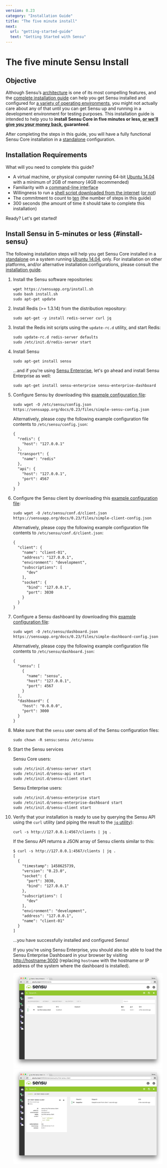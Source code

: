 ```yaml
---
version: 0.23
category: "Installation Guide"
title: "The five minute install"
next:
  url: "getting-started-guide"
  text: "Getting Started with Sensu"
---
```


# The five minute Sensu Install

## Objective

Although Sensu’s [architecture][1] is one of its most compelling features, and
the [complete installation guide][2] can help you get Sensu installed and
configured for [a variety of operating environments][3], you might not actually
care about any of that until you can get Sensu up and running in a development
environment for testing purposes. This installation guide is intended to help
you to **install Sensu Core in five minutes or less, <abbr title='all $0 of it
you paid for that "free as in beer open source software :)"'>or we'll give you
your money back</abbr>, guaranteed**.

After completing the steps in this guide, you will have a fully functional Sensu
Core installation in a [standalone][4] configuration.

## Installation Requirements

What will you need to complete this guide?

- A virtual machine, or physical computer running 64-bit
  [Ubuntu 14.04][5] with a minimum of 2GB of memory (4GB recommended)
- Familiarity with a <abbr title='do you even pipe to grep?!'>command-line
  interface</abbr>
- Willingness to run a [shell script downloaded from the internet][6]
  ([or not][7])
- The commitment to count to [ten][8] (the number of steps in this guide)
- 300 seconds (the amount of time it should take to complete this installation)

Ready? Let's get started!

## Install Sensu in 5-minutes or less {#install-sensu}

The following installation steps will help you get Sensu Core installed in a
[standalone][4] on a system running [Ubuntu 14.04][5], only. For installation on
other platforms, and/or alternative installation configurations, please consult
the [installation guide][2].

1. Install the Sensu software repositories:

   ~~~ shell
   wget https://sensuapp.org/install.sh
   sudo bash install.sh
   sudo apt-get update
   ~~~

2. Install Redis (>= 1.3.14) from the distribution repository:

   ~~~ shell
   sudo apt-get -y install redis-server curl jq
   ~~~

3. Install the Redis init scripts using the `update-rc.d` utility, and start
   Redis:

   ~~~ shell
   sudo update-rc.d redis-server defaults
   sudo /etc/init.d/redis-server start
   ~~~

4. Install Sensu

   ~~~ shell
   sudo apt-get install sensu
   ~~~

   ...and if you're using [Sensu Enterprise][9], let's go ahead and install
   Sensu Enterprise as well:

   ~~~ shell
   sudo apt-get install sensu-enterprise sensu-enterprise-dashboard
   ~~~

5. Configure Sensu by downloading this [example configuration file][10]:

   ~~~ shell
   sudo wget -O /etc/sensu/config.json https://sensuapp.org/docs/0.23/files/simple-sensu-config.json
   ~~~

   Alternatively, please copy the following example configuration file contents
   to `/etc/sensu/config.json`:

   ~~~ shell
   {
     "redis": {
       "host": "127.0.0.1"
     },
     "transport": {
       "name": "redis"
     },
     "api": {
       "host": "127.0.0.1",
       "port": 4567
     }
   }
   ~~~

6. Configure the Sensu client by downloading this [example configuration
   file][11]:

   ~~~ shell
   sudo wget -O /etc/sensu/conf.d/client.json https://sensuapp.org/docs/0.23/files/simple-client-config.json
   ~~~

   Alternatively, please copy the following example configuration file contents
   to `/etc/sensu/conf.d/client.json`:

   ~~~ shell
   {
     "client": {
       "name": "client-01",
       "address": "127.0.0.1",
       "environment": "development",
       "subscriptions": [
         "dev"
       ],
       "socket": {
         "bind": "127.0.0.1",
         "port": 3030
       }
     }
   }
   ~~~

7. Configure a Sensu dashboard by downloading this [example configuration
   file][12]:

   ~~~ shell
   sudo wget -O /etc/sensu/dashboard.json https://sensuapp.org/docs/0.23/files/simple-dashboard-config.json
   ~~~

   Alternatively, please copy the following example configuration file contents
   to `/etc/sensu/dashboard.json`:

   ~~~
   {
     "sensu": [
       {
         "name": "sensu",
         "host": "127.0.0.1",
         "port": 4567
       }
     ],
     "dashboard": {
       "host": "0.0.0.0",
       "port": 3000
     }
   }
   ~~~

8. Make sure that the `sensu` user owns all of the Sensu configuration files:

   ~~~ shell
   sudo chown -R sensu:sensu /etc/sensu
   ~~~

9. Start the Sensu services

   Sensu Core users:

   ~~~ shell
   sudo /etc/init.d/sensu-server start
   sudo /etc/init.d/sensu-api start
   sudo /etc/init.d/sensu-client start
   ~~~

   Sensu Enterprise users:

   ~~~ shell
   sudo /etc/init.d/sensu-enterprise start
   sudo /etc/init.d/sensu-enterprise-dashboard start
   sudo /etc/init.d/sensu-client start
   ~~~   

10. Verify that your installation is ready to use by querying the Sensu API
    using the `curl` utility (and piping the result to the [`jq` utility][13]):

    ~~~ shell
    curl -s http://127.0.0.1:4567/clients | jq .
    ~~~

    If the Sensu API returns a JSON array of Sensu clients similar to this:

    ~~~ shell
    $ curl -s http://127.0.0.1:4567/clients | jq .
    [
      {
        "timestamp": 1458625739,
        "version": "0.23.0",
        "socket": {
          "port": 3030,
          "bind": "127.0.0.1"
        },
        "subscriptions": [
          "dev"
        ],
        "environment": "development",
        "address": "127.0.0.1",
        "name": "client-01"
      }
    ]
    ~~~

    ...you have successfully installed and configured Sensu!

    If you you're using Sensu Enterprise, you should also be able to load the
    Sensu Enterprise Dashboard in your browser by visiting
    [http://hostname:3000](http://hostname:3000) (replacing `hostname` with the
    hostname or IP address of the system where the dashboard is installed).

    ![](img/five-minute-dashboard-1.png)
    ![](img/five-minute-dashboard-2.png)


[1]:  architecture
[2]:  installation-guide
[3]:  installation-strategies
[4]:  installation-strategies#standalone
[5]:  http://releases.ubuntu.com/14.04/
[6]:  http://github.com/sensu/sensu-bash
[7]:  sensu-on-ubuntu-debian#install-sensu-core-repository
[8]:  https://www.youtube.com/watch?v=J2D1XF40-ok
[9]:  https://sensuapp.org/sensu-enterprise
[10]: /docs/0.23/files/simple-sensu-config.json
[11]: /docs/0.23/files/simple-client-config.json
[12]: /docs/0.23/files/simple-dashboard-config.json
[13]: https://stedolan.github.io/jq/
